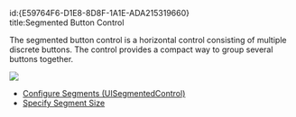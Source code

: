 id:{E59764F6-D1E8-8D8F-1A1E-ADA215319660}  
title:Segmented Button Control  

The segmented button control is a horizontal control consisting of multiple
discrete buttons.&nbsp;The control provides a compact way to group several
buttons together.

 ![](Images/UISegmentedControl_styles.png)

-   [Configure Segments (UISegmentedControl)](/recipes/ios/standard_controls/segmented_button_control/configure_segments_(uisegmentedcontrol)) 
-   [Specify Segment Size](/recipes/ios/standard_controls/segmented_button_control/specify_segment_sizes)